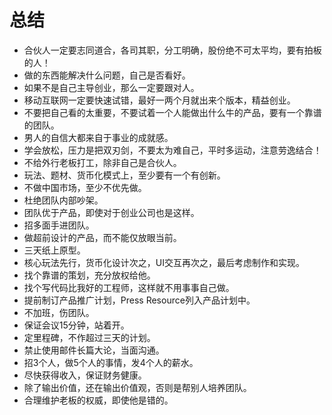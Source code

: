 总结
===

- 合伙人一定要志同道合，各司其职，分工明确，股份绝不可太平均，要有拍板的人！
- 做的东西能解决什么问题，自己是否看好。
- 如果不是自己主导创业，那么一定要跟对人。
- 移动互联网一定要快速试错，最好一两个月就出来个版本，精益创业。
- 不要把自己看的太重要，不要试着一个人能做出什么牛的产品，要有一个靠谱的团队。
- 男人的自信大都来自于事业的成就感。
- 学会放松，压力是把双刃剑，不要太为难自己，平时多运动，注意劳逸结合！
- 不给外行老板打工，除非自己是合伙人。
- 玩法、题材、货币化模式上，至少要有一个有创新。
- 不做中国市场，至少不优先做。
- 杜绝团队内部吵架。
- 团队优于产品，即使对于创业公司也是这样。
- 招多面手进团队。
- 做超前设计的产品，而不能仅放眼当前。
- 三天纸上原型。
- 核心玩法先行，货币化设计次之，UI交互再次之，最后考虑制作和实现。
- 找个靠谱的策划，充分放权给他。
- 找个写代码比我好的工程师，这样就不用事事自己做。
- 提前制订产品推广计划，Press Resource列入产品计划中。
- 不加班，伤团队。
- 保证会议15分钟，站着开。
- 定里程碑，不作超过三天的计划。
- 禁止使用邮件长篇大论，当面沟通。
- 招3个人，做5个人的事情，发4个人的薪水。
- 尽快获得收入，保证财务健康。
- 除了输出价值，还在输出价值观，否则是帮别人培养团队。
- 合理维护老板的权威，即使他是错的。
